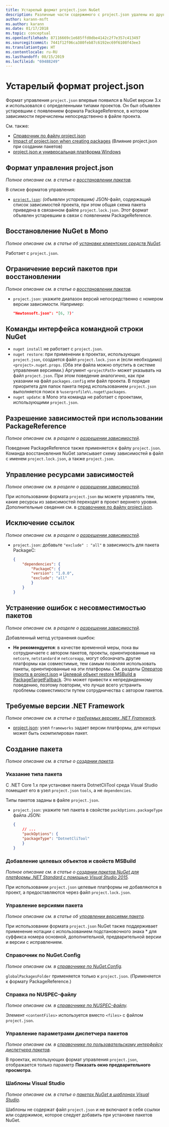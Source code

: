 ```yaml
---
title: Устарелый формат project.json NuGet
description: Различные части содержимого с project.json удалены из других разделов документации по NuGet.
author: karann-msft
ms.author: karann
ms.date: 01/17/2018
ms.topic: conceptual
ms.openlocfilehash: 87116669c1e685ffd0dbe4142c2f7e357c413497
ms.sourcegitcommit: 7441f12f06ca380feb87c6192ec69f6108f43ee3
ms.translationtype: HT
ms.contentlocale: ru-RU
ms.lasthandoff: 08/15/2019
ms.locfileid: "69488249"
---
```

# <a name="projectjson-archive"></a>Устарелый формат project.json

Формат управления `project.json` впервые появился в NuGet версии 3.x и использовался с определенными типами проектов. Он был объявлен устаревшим с появлением формата PackageReference, в котором зависимости перечислены непосредственно в файле проекта.

См. также:

- [Справочник по файлу project.json](project-json.md)
- [Impact of project.json when creating packages](project-json-impact.md) (Влияние project.json при создании пакетов)
- [project.json и универсальная платформа Windows](project-json-and-uwp.md)

## <a name="projectjson-management-format"></a>Формат управления project.json

*Полное описание см. в статье о [восстановлении пакетов](../what-is-nuget.md).*

В списке форматов управления:

- [`project.json`](project-json.md): *(объявлен устаревшим)* JSON-файл, содержащий список зависимостей проекта, при этом общая схема пакета приведена в связанном файле `project.lock.json`. Этот формат объявлен устаревшим в связи с появлением PackageReference.

## <a name="nuget-restore-on-mono"></a>Восстановление NuGet в Mono

*Полное описание см. в статье об [установке клиентских средств NuGet](../install-nuget-client-tools.md).*

Работает с `project.json`.

## <a name="constraining-package-versions-with-restore"></a>Ограничение версий пакетов при восстановлении

*Полное описание см. в статье о [восстановлении пакетов](../consume-packages/package-restore.md#constrain-package-versions-with-restore).*

- `project.json`: укажите диапазон версий непосредственно с номером версии зависимости. Например:

    ```json
    "Newtonsoft.json": "[6, 7)"
    ```

## <a name="nuget-cli-commands"></a>Команды интерфейса командной строки NuGet

- `nuget install` не работает с `project.json`.
- `nuget restore`: при применении в проектах, использующих `project.json`, создается файл `project.lock.json` и (если необходимо) `<project>.nuget.props`. (Оба эти файла можно опустить в системе управления версиями.) Аргумент `<projectPath>` может указывать на файл `project.json`. При этом поведение аналогично, как при указании на файл `packages.config` или файл проекта. В порядке приоритета для папок пакета перед использованием `project.json` выполняется поиск в `%userprofile%\.nuget\packages`.
- `nuget update`: в Mono эта команда не работает с проектами, использующими `project.json`.

## <a name="dependency-resolution-with-packagereference"></a>Разрешение зависимостей при использовании PackageReference

*Полное описание см. в разделе о [разрешении зависимостей](../concepts/dependency-resolution.md#dependency-resolution-with-packagereference).*

Поведение PackageReference также применяется к файлу `project.json`. Команда восстановления NuGet записывает схему зависимостей в файл с именем `project.lock.json`, а также `project.json`.

## <a name="managing-dependency-assets"></a>Управление ресурсами зависимостей

*Полное описание см. в разделе о [разрешении зависимостей](../concepts/dependency-resolution.md#managing-dependency-assets).*

При использовании формата `project.json` вы можете управлять тем, какие ресурсы из зависимостей переходят в проект верхнего уровня. Дополнительные сведения см. в [справочнике по файлу project.json](project-json.md).

## <a name="excluding-references"></a>Исключение ссылок

*Полное описание см. в разделе о [разрешении зависимостей](../concepts/dependency-resolution.md#excluding-references).*

- `project.json`: добавьте `"exclude" : "all"` в зависимость для пакета PackageC:

    ```json
    {
        "dependencies": {
            "PackageC": {
            "version": "1.0.0",
            "exclude": "all"
            }
        }
    }
    ```

## <a name="resolving-incompatible-package-errors"></a>Устранение ошибок с несовместимостью пакетов

*Полное описание см. в разделе о [разрешении зависимостей](../concepts/dependency-resolution.md#resolving-incompatible-package-errors).*

Добавленный метод устранения ошибок:

- **Не рекомендуется**: в качестве временной меры, пока вы сотрудничаете с автором пакетов, проекты, ориентированные на `netcore`, `netstandard` и `netcoreapp`, могут обозначать другие платформы как совместимые, тем самым позволяя использовать пакеты, ориентированные на эти платформы. См. разделы [Оператор imports в project.json](project-json.md#imports) и [Целевой объект restore MSBuild в PackageTargetFallback](../reference/msbuild-targets.md#packagetargetfallback). Это может привести к непредвиденному поведению, поэтому повторим, что лучше всего устранить проблемы совместимости путем сотрудничества с автором пакетов.

## <a name="target-frameworks"></a>Требуемые версии .NET Framework

*Полное описание см. в статье о [требуемых версиях .NET Framework](../reference/target-frameworks.md).*

- [project.json](project-json.md): узел `frameworks` задает версии платформы, для которых может быть скомпилирован пакет.

## <a name="creating-a-package"></a>Создание пакета

*Полное описание см. в статье о [создании пакета](../create-packages/creating-a-package.md).*

### <a name="setting-a-package-type"></a>Указание типа пакета

С .NET Core 1.x при установке пакета DotnetCliTool среда Visual Studio помещает его в узел `project.json` `tools`, а не `dependencies`.

Типы пакетов заданы в файле `project.json`.

- `project.json`: укажите тип пакета в свойстве `packOptions.packageType` файла JSON:

    ```json
    {
        // ...
        "packOptions": {
        "packageType": "DotnetCliTool"
        }
    }
    ```

### <a name="adding-targets-and-props-for-msbuild"></a>Добавление целевых объектов и свойств MSBuild

*Полное описание см. в статье о [создании пакетов NuGet для платформы .NET Standard с помощью Visual Studio 2015](../guides/create-net-standard-packages-vs2015.md).*

При использовании `project.json` целевые платформы не добавляются в проект, а предоставляются через файл `project.lock.json`.

### <a name="package-versioning"></a>Управление версиями пакета

*Полное описание см. в статье об [управлении версиями пакета](../concepts/package-versioning.md).*

При использовании формата `project.json` NuGet также поддерживает применение нотации с использованием подстановочного знака \* для суффикса номера основной, дополнительной, предварительной версии и версии с исправлением.

### <a name="nugetconfig-reference"></a>Справочник по NuGet.Config

*Полное описание см. в [справочнике по NuGet.Config](../reference/nuget-config-file.md).*

`globalPackagesFolder` применяется только к `project.json`. (Применяется к формату PackageReference.)

### <a name="nuspec-file-reference"></a>Справка по NUSPEC-файлу

*Полное описание см. в [справочнике по NUSPEC-файлу](../reference/nuspec.md).*

Элемент `<contentFiles>` используется вместо `<files>` с файлом `project.json`.

### <a name="package-manager-options-control"></a>Управление параметрами диспетчера пакетов

*Полное описание см. в [справочнике по пользовательскому интерфейсу диспетчера пакетов](../consume-packages/install-use-packages-visual-studio.md).*

В проектах, использующих формат управления `project.json`, отображается только параметр **Показать окно предварительного просмотра**.

### <a name="visual-studio-templates"></a>Шаблоны Visual Studio

*Полное описание см. в статье о [пакетах NuGet в шаблонах Visual Studio](../visual-studio-extensibility/visual-studio-templates.md).*

Шаблоны не содержат файл `project.json` и не включают в себя ссылки или содержимое, которое следует добавить при установке пакетов NuGet.
